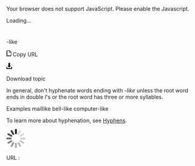 Your browser does not support JavaScript. Please enable the Javascript.

Loading...

# 

\-like

![Copy URL](like_files/Copy.png)
Copy URL

![Download](like_files/Download.png)

Download topic

In general, don't hyphenate words ending with *-like* unless the root word ends in double *l*'s or the root word has three or more syllables. 

Examples
maillike
bell-like
computer-like

To learn more about hyphenation, see [Hyphens](https://worldready.cloudapp.net/Styleguide/Read?id=2700&topicid=28765).

![In progress](like_files/activity-large.gif)

URL :
